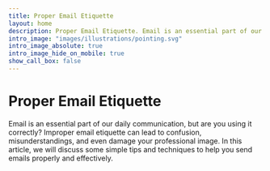 ```yaml
---
title: Proper Email Etiquette
layout: home
description: Proper Email Etiquette. Email is an essential part of our daily communication, but are you using it correctly?
intro_image: "images/illustrations/pointing.svg"
intro_image_absolute: true
intro_image_hide_on_mobile: true
show_call_box: false
---
```


# Proper Email Etiquette

Email is an essential part of our daily communication, but are you using it correctly? Improper email etiquette can lead to confusion, misunderstandings, and even damage your professional image. In this article, we will discuss some simple tips and techniques to help you send emails properly and effectively.